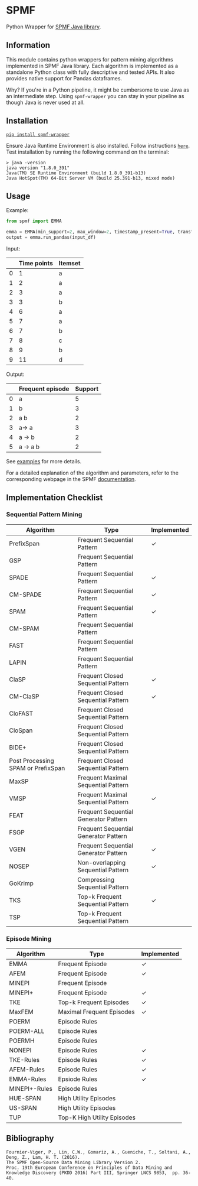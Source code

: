 # SPMF
Python Wrapper for [SPMF Java library](http://www.philippe-fournier-viger.com/spmf).

## Information
This module contains python wrappers for pattern mining algorithms implemented in SPMF Java library. Each algorithm is implemented as a standalone Python class with fully descriptive and tested APIs. It also provides native support for Pandas dataframes.

Why? If you're in a Python pipeline, it might be cumbersome to use Java as an intermediate step. Using `spmf-wrapper` you can stay in your pipeline as though Java is never used at all.

## Installation
[`pip install spmf-wrapper`](https://pypi.org/project/spmf-wrapper/)

Ensure Java Runtime Environment is also installed. Follow instructions [`here`](https://www.java.com/en/download/help/download_options.html). Test installation by running the following command on the terminal:

```
> java -version
java version "1.8.0_391"
Java(TM) SE Runtime Environment (build 1.8.0_391-b13)
Java HotSpot(TM) 64-Bit Server VM (build 25.391-b13, mixed mode)
```

## Usage
Example:
```python
from spmf import EMMA

emma = EMMA(min_support=2, max_window=2, timestamp_present=True, transform=True)
output = emma.run_pandas(input_df)
```

Input:

| | Time points | Itemset
| ---- | ------ | -------
| 0	| 1	| a
| 1	| 2	| a
| 2	| 3	| a
| 3	| 3	| b
| 4	| 6	| a
| 5	| 7	| a
| 6	| 7	| b
| 7	| 8	| c
| 8	| 9	| b
| 9	| 11 | d

Output:

|	| Frequent episode | Support
| --- | ---------------- | -------
|0    |	a     |	5
|1    |	b	|     3
|2    |	a b	|     2
|3	|     a-> a |	3
|4	|     a -> b |	2
|5	|     a -> a b |  2

See [examples]('https://github.com/AakashVasudevan/Py-SPMF/tree/main/examples') for more details.

For a detailed explanation of the algorithm and parameters, refer to the corresponding webpage in the SPMF [documentation](http://www.philippe-fournier-viger.com/spmf/index.php?link=documentation.php).

## Implementation Checklist

### Sequential Pattern Mining

| Algorithm| Type | Implemented
| -------- | ------- | ---------
| PrefixSpan | Frequent Sequential Pattern | &check;
| GSP | Frequent Sequential Pattern |
| SPADE | Frequent Sequential Pattern | &check;
| CM-SPADE | Frequent Sequential Pattern | &check;
| SPAM | Frequent Sequential Pattern | &check;
| CM-SPAM | Frequent Sequential Pattern |
| FAST | Frequent Sequential Pattern |
| LAPIN | Frequent Sequential Pattern |
| ClaSP | Frequent Closed Sequential Pattern | &check;
| CM-ClaSP | Frequent Closed Sequential Pattern | &check;
| CloFAST | Frequent Closed Sequential Pattern |
| CloSpan | Frequent Closed Sequential Pattern |
| BIDE+ | Frequent Closed Sequential Pattern |
| Post Processing SPAM or PrefixSpan | Frequent Closed Sequential Pattern |
| MaxSP | Frequent Maximal Sequential Pattern |
| VMSP | Frequent Maximal Sequential Pattern | &check;
| FEAT | Frequent Sequential Generator Pattern |
| FSGP | Frequent Sequential Generator Pattern |
| VGEN | Frequent Sequential Generator Pattern | &check;
| NOSEP | Non-overlapping Sequential Pattern | &check;
| GoKrimp | Compressing Sequential Pattern |
| TKS | Top-k Frequent Sequential Pattern | &check;
| TSP | Top-k Frequent Sequential Pattern |

### Episode Mining

| Algorithm| Type | Implemented
| -------- | ------- | ---------
| EMMA  | Frequent Episode | &check;
| AFEM | Frequent Episode | &check;
| MINEPI | Frequent Episode |
| MINEPI+ | Frequent Episode | &check;
| TKE | Top-k Frequent Episodes | &check;
| MaxFEM | Maximal Frequent Episodes | &check;
| POERM | Episode Rules |
| POERM-ALL | Episode Rules |
| POERMH | Episode Rules |
| NONEPI | Episode Rules | &check;
| TKE-Rules | Episode Rules | &check;
| AFEM-Rules | Episode Rules | &check;
| EMMA-Rules | Epsiode Rules | &check;
| MINEPI+-Rules | Episode Rules |
| HUE-SPAN | High Utility Episodes |
| US-SPAN | High Utility Episodes |
| TUP | Top-K High Utility Episodes |


## Bibliography
```
Fournier-Viger, P., Lin, C.W., Gomariz, A., Gueniche, T., Soltani, A., Deng, Z., Lam, H. T. (2016).
The SPMF Open-Source Data Mining Library Version 2.
Proc. 19th European Conference on Principles of Data Mining and Knowledge Discovery (PKDD 2016) Part III, Springer LNCS 9853,  pp. 36-40.
```
